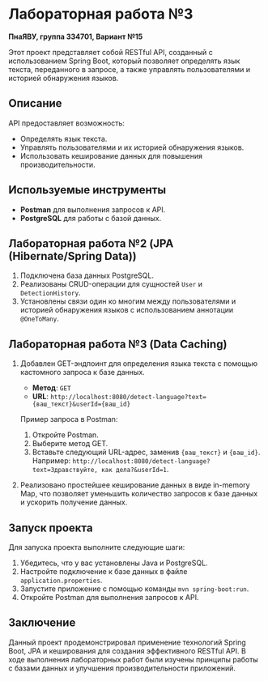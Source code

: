 # Лабораторная работа №3

**ПнаЯВУ, группа 334701, Вариант №15**

Этот проект представляет собой RESTful API, созданный с использованием Spring Boot, который позволяет определять язык текста, переданного в запросе, а также управлять пользователями и историей обнаружения языков.

## Описание

API предоставляет возможность:
- Определять язык текста.
- Управлять пользователями и их историей обнаружения языков.
- Использовать кеширование данных для повышения производительности.

## Используемые инструменты

- **Postman** для выполнения запросов к API.
- **PostgreSQL** для работы с базой данных.

## Лабораторная работа №2 (JPA (Hibernate/Spring Data))

1. Подключена база данных PostgreSQL.
2. Реализованы CRUD-операции для сущностей `User` и `DetectionHistory`.
3. Установлены связи один ко многим между пользователями и историей обнаружения языков с использованием аннотации `@OneToMany`.

## Лабораторная работа №3 (Data Caching)

1. Добавлен GET-эндпоинт для определения языка текста с помощью кастомного запроса к базе данных.
    - **Метод**: `GET`
    - **URL**: `http://localhost:8080/detect-language?text={ваш_текст}&userId={ваш_id}`

   Пример запроса в Postman:
    1. Откройте Postman.
    2. Выберите метод GET.
    3. Вставьте следующий URL-адрес, заменив `{ваш_текст}` и `{ваш_id}`. Например: `http://localhost:8080/detect-language?text=Здравствуйте, как дела?&userId=1`.

2. Реализовано простейшее кеширование данных в виде in-memory Map, что позволяет уменьшить количество запросов к базе данных и ускорить получение данных.

## Запуск проекта

Для запуска проекта выполните следующие шаги:
1. Убедитесь, что у вас установлены Java и PostgreSQL.
2. Настройте подключение к базе данных в файле `application.properties`.
3. Запустите приложение с помощью команды `mvn spring-boot:run`.
4. Откройте Postman для выполнения запросов к API.

## Заключение

Данный проект продемонстрировал применение технологий Spring Boot, JPA и кеширования для создания эффективного RESTful API. В ходе выполнения лабораторных работ были изучены принципы работы с базами данных и улучшения производительности приложений.
